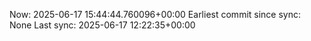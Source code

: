 Now: 2025-06-17 15:44:44.760096+00:00 Earliest commit since sync: None Last sync: 2025-06-17 12:22:35+00:00
